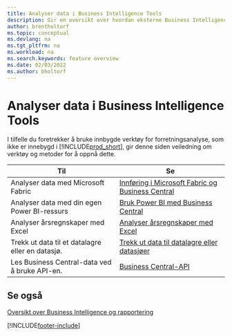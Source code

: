 ```yaml
---
title: Analyser data i Business Intelligence Tools
description: Gir en oversikt over hvordan eksterne Business Intelligence-verktøy kan samhandle med Business Central-data.
author: brentholtorf
ms.topic: conceptual
ms.devlang: na
ms.tgt_pltfrm: na
ms.workload: na
ms.search.keywords: feature overview
ms.date: 02/03/2022
ms.author: bholtorf
---
```

# Analyser data i Business Intelligence Tools

I tilfelle du foretrekker å bruke innbygde verktøy for forretningsanalyse, som ikke er innebygd i [!INCLUDE[prod_short](includes/prod_short.md)], gir denne siden veiledning om verktøy og metoder for å oppnå dette.

| Til | Se |
| --- | --- |
|Analyser data med Microsoft Fabric| [Innføring i Microsoft Fabric og Business Central](admin-fabric.md) |
|Analyser data med din egen Power BI-ressurs| [Bruk Power BI med Business Central](admin-powerbi.md) |
|Analyser årsregnskaper med Excel| [Analyser årsregnskaper med Excel](finance-analyze-excel.md) |
|Trekk ut data til et datalagre eller en datasjø. |[Trekk ut data til datalagre eller datasjøer](/dynamics365/business-central/dev-itpro/performance/performance-developer#efficient-extracts-to-data-lakes-or-data-warehouses)|
|Les Business Central-data ved å bruke API-en.| [Business Central-API](/dynamics365/business-central/dev-itpro/api-reference/v2.0/)|

## Se også

[Oversikt over Business Intelligence og rapportering](reports-use-reports.md)


[!INCLUDE[footer-include](includes/footer-banner.md)]